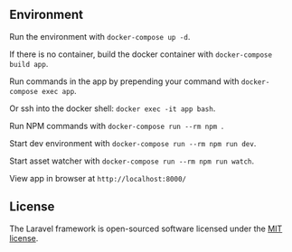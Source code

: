 ## Environment

Run the environment with `docker-compose up -d`.

If there is no container, build the docker container with `docker-compose build app`.

Run commands in the app by prepending your command with `docker-compose exec app`.

Or ssh into the docker shell: `docker exec -it app bash`.

Run NPM commands with `docker-compose run --rm npm `.

Start dev environment with `docker-compose run --rm npm run dev`.

Start asset watcher with `docker-compose run --rm npm run watch`.

View app in browser at `http://localhost:8000/`


## License

The Laravel framework is open-sourced software licensed under the [MIT license](https://opensource.org/licenses/MIT).
